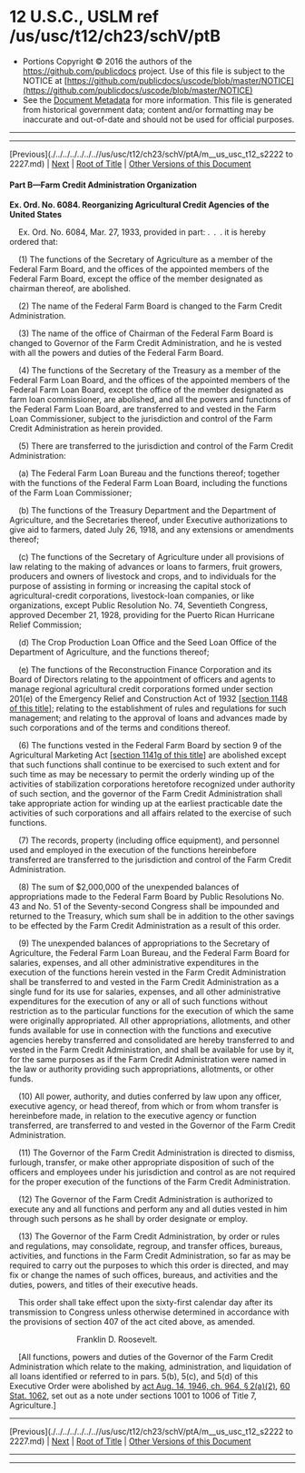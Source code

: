 ---
---

# 12 U.S.C., USLM ref /us/usc/t12/ch23/schV/ptB

* Portions Copyright © 2016 the authors of the https://github.com/publicdocs project.
  Use of this file is subject to the NOTICE at [https://github.com/publicdocs/uscode/blob/master/NOTICE](https://github.com/publicdocs/uscode/blob/master/NOTICE)
* See the [Document Metadata](././../../../../../..//README.md) for more information.
  This file is generated from historical government data; content and/or formatting may be inaccurate and out-of-date and should not be used for official purposes.

----------
----------

[Previous](./../../../../../..//us/usc/t12/ch23/schV/ptA/m__us_usc_t12_s2222 to 2227.md) | [Next](./../../../../../..//us/usc/t12/ch23/schV/ptB/m__us_usc_t12_s2241.md) | [Root of Title](./../../../../../../) | [Other Versions of this Document](https://publicdocs.github.io/go/links?ns=uslm&ref=%2Fus%2Fusc%2Ft12%2Fch23%2FschV%2FptB)

#### Part B—Farm Credit Administration Organization

 __Ex. Ord. No. 6084. Reorganizing Agricultural Credit Agencies of the United States__ 

    Ex. Ord. No. 6084, Mar. 27, 1933, provided in part: . . . it is hereby ordered that:

    (1) The functions of the Secretary of Agriculture as a member of the Federal Farm Board, and the offices of the appointed members of the Federal Farm Board, except the office of the member designated as chairman thereof, are abolished.

    (2) The name of the Federal Farm Board is changed to the Farm Credit Administration.

    (3) The name of the office of Chairman of the Federal Farm Board is changed to Governor of the Farm Credit Administration, and he is vested with all the powers and duties of the Federal Farm Board.

    (4) The functions of the Secretary of the Treasury as a member of the Federal Farm Loan Board, and the offices of the appointed members of the Federal Farm Loan Board, except the office of the member designated as farm loan commissioner, are abolished, and all the powers and functions of the Federal Farm Loan Board, are transferred to and vested in the Farm Loan Commissioner, subject to the jurisdiction and control of the Farm Credit Administration as herein provided.

    (5) There are transferred to the jurisdiction and control of the Farm Credit Administration:

    (a) The Federal Farm Loan Bureau and the functions thereof; together with the functions of the Federal Farm Loan Board, including the functions of the Farm Loan Commissioner;

    (b) The functions of the Treasury Department and the Department of Agriculture, and the Secretaries thereof, under Executive authorizations to give aid to farmers, dated July 26, 1918, and any extensions or amendments thereof;

    (c) The functions of the Secretary of Agriculture under all provisions of law relating to the making of advances or loans to farmers, fruit growers, producers and owners of livestock and crops, and to individuals for the purpose of assisting in forming or increasing the capital stock of agricultural-credit corporations, livestock-loan companies, or like organizations, except Public Resolution No. 74, Seventieth Congress, approved December 21, 1928, providing for the Puerto Rican Hurricane Relief Commission;

    (d) The Crop Production Loan Office and the Seed Loan Office of the Department of Agriculture, and the functions thereof;

    (e) The functions of the Reconstruction Finance Corporation and its Board of Directors relating to the appointment of officers and agents to manage regional agricultural credit corporations formed under section 201(e) of the Emergency Relief and Construction Act of 1932 \[[section 1148 of this title][/us/usc/t12/s1148]\]; relating to the establishment of rules and regulations for such management; and relating to the approval of loans and advances made by such corporations and of the terms and conditions thereof.

    (6) The functions vested in the Federal Farm Board by section 9 of the Agricultural Marketing Act \[[section 1141g of this title][/us/usc/t12/s1141g]\] are abolished except that such functions shall continue to be exercised to such extent and for such time as may be necessary to permit the orderly winding up of the activities of stabilization corporations heretofore recognized under authority of such section, and the governor of the Farm Credit Administration shall take appropriate action for winding up at the earliest practicable date the activities of such corporations and all affairs related to the exercise of such functions.

    (7) The records, property (including office equipment), and personnel used and employed in the execution of the functions hereinbefore transferred are transferred to the jurisdiction and control of the Farm Credit Administration.

    (8) The sum of $2,000,000 of the unexpended balances of appropriations made to the Federal Farm Board by Public Resolutions No. 43 and No. 51 of the Seventy-second Congress shall be impounded and returned to the Treasury, which sum shall be in addition to the other savings to be effected by the Farm Credit Administration as a result of this order.

    (9) The unexpended balances of appropriations to the Secretary of Agriculture, the Federal Farm Loan Bureau, and the Federal Farm Board for salaries, expenses, and all other administrative expenditures in the execution of the functions herein vested in the Farm Credit Administration shall be transferred to and vested in the Farm Credit Administration as a single fund for its use for salaries, expenses, and all other administrative expenditures for the execution of any or all of such functions without restriction as to the particular functions for the execution of which the same were originally appropriated. All other appropriations, allotments, and other funds available for use in connection with the functions and executive agencies hereby transferred and consolidated are hereby transferred to and vested in the Farm Credit Administration, and shall be available for use by it, for the same purposes as if the Farm Credit Administration were named in the law or authority providing such appropriations, allotments, or other funds.

    (10) All power, authority, and duties conferred by law upon any officer, executive agency, or head thereof, from which or from whom transfer is hereinbefore made, in relation to the executive agency or function transferred, are transferred to and vested in the Governor of the Farm Credit Administration.

    (11) The Governor of the Farm Credit Administration is directed to dismiss, furlough, transfer, or make other appropriate disposition of such of the officers and employees under his jurisdiction and control as are not required for the proper execution of the functions of the Farm Credit Administration.

    (12) The Governor of the Farm Credit Administration is authorized to execute any and all functions and perform any and all duties vested in him through such persons as he shall by order designate or employ.

    (13) The Governor of the Farm Credit Administration, by order or rules and regulations, may consolidate, regroup, and transfer offices, bureaus, activities, and functions in the Farm Credit Administration, so far as may be required to carry out the purposes to which this order is directed, and may fix or change the names of such offices, bureaus, and activities and the duties, powers, and titles of their executive heads.

    This order shall take effect upon the sixty-first calendar day after its transmission to Congress unless otherwise determined in accordance with the provisions of section 407 of the act cited above, as amended.

                              Franklin D. Roosevelt.

    \[All functions, powers and duties of the Governor of the Farm Credit Administration which relate to the making, administration, and liquidation of all loans identified or referred to in pars. 5(b), 5(c), and 5(d) of this Executive Order were abolished by [act Aug. 14, 1946, ch. 964, § 2(a)(2)][/us/act/1946-08-14/ch964/s2/a/2], [60 Stat. 1062][/us/stat/60/1062], set out as a note under sections 1001 to 1006 of Title 7, Agriculture.\]

----------

[Previous](./../../../../../..//us/usc/t12/ch23/schV/ptA/m__us_usc_t12_s2222 to 2227.md) | [Next](./../../../../../..//us/usc/t12/ch23/schV/ptB/m__us_usc_t12_s2241.md) | [Root of Title](./../../../../../../) | [Other Versions of this Document](https://publicdocs.github.io/go/links?ns=uslm&ref=%2Fus%2Fusc%2Ft12%2Fch23%2FschV%2FptB)

----------
----------

[/us/usc/t12/s1148]: https://publicdocs.github.io/go/links?ns=uslm&ref=%2Fus%2Fusc%2Ft12%2Fs1148
[/us/usc/t12/s1141g]: https://publicdocs.github.io/go/links?ns=uslm&ref=%2Fus%2Fusc%2Ft12%2Fs1141g
[/us/act/1946-08-14/ch964/s2/a/2]: https://publicdocs.github.io/go/links?ns=uslm&ref=%2Fus%2Fact%2F1946-08-14%2Fch964%2Fs2%2Fa%2F2
[/us/stat/60/1062]: https://publicdocs.github.io/go/links?ns=uslm&ref=%2Fus%2Fstat%2F60%2F1062


